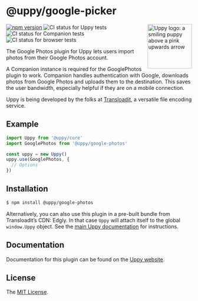# @uppy/google-picker

<img src="https://uppy.io/img/logo.svg" width="120" alt="Uppy logo: a smiling puppy above a pink upwards arrow" align="right">

[![npm version](https://img.shields.io/npm/v/@uppy/google-photos.svg?style=flat-square)](https://www.npmjs.com/package/@uppy/google-photos)
![CI status for Uppy tests](https://github.com/transloadit/uppy/workflows/Tests/badge.svg)
![CI status for Companion tests](https://github.com/transloadit/uppy/workflows/Companion/badge.svg)
![CI status for browser tests](https://github.com/transloadit/uppy/workflows/End-to-end%20tests/badge.svg)

The Google Photos plugin for Uppy lets users import photos from their Google
Photos account.

A Companion instance is required for the GooglePhotos plugin to work. Companion
handles authentication with Google, downloads photos from Google Photos and
uploads them to the destination. This saves the user bandwidth, especially
helpful if they are on a mobile connection.

Uppy is being developed by the folks at [Transloadit](https://transloadit.com),
a versatile file encoding service.

## Example

```js
import Uppy from '@uppy/core'
import GooglePhotos from '@uppy/google-photos'

const uppy = new Uppy()
uppy.use(GooglePhotos, {
  // Options
})
```

## Installation

```bash
$ npm install @uppy/google-photos
```

Alternatively, you can also use this plugin in a pre-built bundle from
Transloadit’s CDN: Edgly. In that case `Uppy` will attach itself to the global
`window.Uppy` object. See the
[main Uppy documentation](https://uppy.io/docs/#Installation) for instructions.

## Documentation

Documentation for this plugin can be found on the
[Uppy website](https://uppy.io/docs/google-photos).

## License

The [MIT License](./LICENSE).
